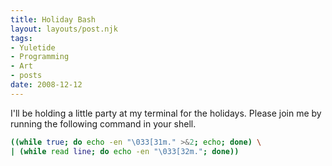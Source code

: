 ```yaml
---
title: Holiday Bash
layout: layouts/post.njk
tags:
- Yuletide
- Programming
- Art
- posts
date: 2008-12-12
---
```


I'll be holding a little party at my terminal for the holidays.  Please join me by running the following command in your shell.

```sh
((while true; do echo -en "\033[31m." >&2; echo; done) \
| (while read line; do echo -en "\033[32m."; done))
```


